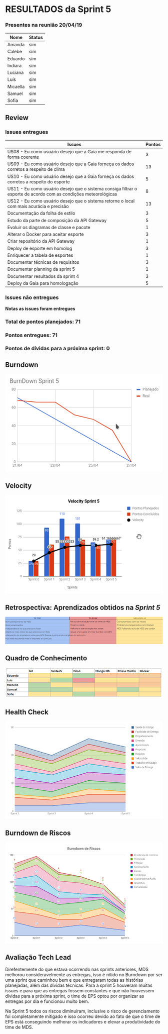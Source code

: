 # RESULTADOS da Sprint 5

### Presentes na reunião 20/04/19

| Nome | Status |
| --------- | -------- |
| Amanda | sim |
| Calebe | sim |
| Eduardo | sim |
| Indiara | sim |
| Luciana | sim |
| Luís | sim |
| Micaella | sim |
| Samuel | sim |
| Sofia | sim |


## Review

### Issues entregues

| Issues | Pontos |
| --------- | -------- |
| US08 - Eu como usuário desejo que a Gaia me responda de forma coerente | 3 |
| US09 - Eu como usuário desejo que a Gaia forneça os dados corretos a respeito de clima | 13 |
| US10 - Eu como usuário desejo que a Gaia forneça os dados corretos a respeito do esporte | 5 |
| US11 - Eu como usuário desejo que o sistema consiga filtrar o esporte de acordo com as condições meteorológicas | 8 |
| US12 - Eu como usuário desejo que o sistema retorne o local com mais acurácia e precisão | 13 |
| Documentação da folha de estilo | 3 | 
| Estudo da parte de composição da API Gateway | 5 |
| Evoluir os diagramas de classe e pacote | 1 |
| Alterar o Docker para aceitar esporte | 3 |
| Criar repositório da API Gateway | 1 |
| Deploy de esporte em homolog | 3 |
| Enriquecer a tabela de esportes | 1 |
| Documentar técnicas de requisitos | 3 |
| Documentar planning da sprint 5 | 1 |
| Documentar resultados da sprint 4 | 3 |
| Deploy da Gaia para homologação | 5 |


### Issues não entregues 

**Notas as issues foram entregues**

### Total de pontos planejados: 71

### Pontos entregues: 71

### Pontos de dívidas para a próxima sprint: 0


## Burndown


![Burndown Sprint 5](../../assets/imgs/burndown/Burndown-Sprint5.png)


## Velocity


![Velocity Sprint 5](../../assets/imgs/velocity/Velocity-Sprint5.png)


## Retrospectiva: Aprendizados obtidos na *Sprint 5* 

![Retrospectiva Sprint 5](../../assets/imgs/retrospectiva/retrospectiva-S05.png)


## Quadro de Conhecimento 

![Retrospectiva Sprint 5](../../assets/imgs/conhecimento/conhecimento-s5.png)


## Health Check 

![Retrospectiva Sprint 5](../../assets/imgs/healthcheck/healthcheck-s5.png)

## Burndown de Riscos 

![Burndown de Riscos 5](../../assets/imgs/riscos/riscos5.png)

## Avaliação Tech Lead

<p>Direfentemente do que estava ocorrendo nas sprints anteriores, MDS melhorou consideravelmente as entregas, isso é nítido no Burndown por ser uma sprint que caminhou bem e que entregaram todas as histórias planejadas, além das dívidas técnicas. Para a sprint 5 houveram muitas issues e para que as entregas fossem constantes e que não houvessem dívidas para a próxima sprint, o time de EPS optou por organizar as entregas por dia e funcionou muito bem.</p> 
<p>Na Sprint 5 todos os riscos diminuíram, inclusive o risco de gerenciamento foi completamente mitigado e isso ocorreu devido ao fato de que o time de EPS está conseguindo melhorar os indicadores e elevar a produtividade do time de MDS.</p>